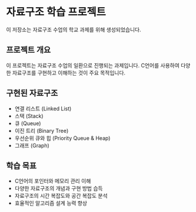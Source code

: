 # 자료구조 학습 프로젝트

이 저장소는 자료구조 수업의 학교 과제를 위해 생성되었습니다.

## 프로젝트 개요

이 프로젝트는 자료구조 수업의 일환으로 진행되는 과제입니다. C언어를 사용하여 다양한 자료구조를 구현하고 이해하는 것이 주요 목적입니다.

## 구현된 자료구조

- 연결 리스트 (Linked List)
- 스택 (Stack)
- 큐 (Queue)
- 이진 트리 (Binary Tree)
- 우선순위 큐와 힙 (Priority Queue & Heap)
- 그래프 (Graph)

## 학습 목표

- C언어의 포인터와 메모리 관리 이해
- 다양한 자료구조의 개념과 구현 방법 습득
- 자료구조의 시간 복잡도와 공간 복잡도 분석
- 효율적인 알고리즘 설계 능력 향상